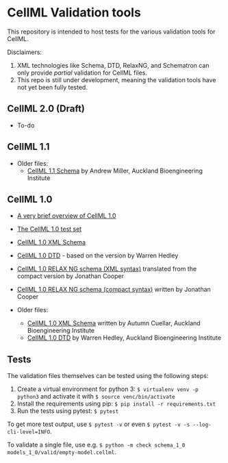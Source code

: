 # CellML Validation tools

This repository is intended to host tests for the various validation tools for CellML.

Disclaimers:

1. XML technologies like Schema, DTD, RelaxNG, and Schematron can only provide *partial* validation for CellML files.
2. This repo is still under development, meaning the validation tools have not yet been fully tested.

## CellML 2.0 (Draft)

* To-do

## CellML 1.1

* Older files:
  * [CellML 1.1 Schema](cellml_1_1/todo/cellml_1_1.xsd) by Andrew Miller, Auckland Bioengineering Institute

## CellML 1.0

* [A very brief overview of CellML 1.0](cellml_1_0/README.md)
* [The CellML 1.0 test set](models_1_0)
* [CellML 1.0 XML Schema](cellml_1_0/cellml_1_0.xsd)
* [CellML 1.0 DTD](cellml_1_0/cellml_1_0.dtd) - based on the version by Warren Hedley
* [CellML 1.0 RELAX NG schema (XML syntax)](cellml_1_0/cellml_1_0.rng) translated from the compact version by Jonathan Cooper
* [CellML 1.0 RELAX NG schema (compact syntax)](cellml_1_0/cellml_1_0.rnc) written by Jonathan Cooper

* Older files:
  * [CellML 1.0 XML Schema](cellml_1_0/deprecated/cellml_1_0_simple.xsd) written by Autumn Cuellar, Auckland Bioengineering Institute
  * [CellML 1.0 DTD](cellml_1_0/todo/cellml_1_0.dtd) by Warren Hedley, Auckland Bioengineering Institute
 

## Tests

The validation files themselves can be tested using the following steps:

1. Create a virtual environment for python 3: `$ virtualenv venv -p python3` and activate it with `$ source venc/bin/activate`
2. Install the requirements using pip: `$ pip install -r requirements.txt`
3. Run the tests using pytest: `$ pytest`

To get more test output, use `$ pytest -v` or even `$ pytest -v -s --log-cli-level=INFO`.

To validate a single file, use e.g. `$ python -m check schema_1_0 models_1_0/valid/empty-model.cellml`.

